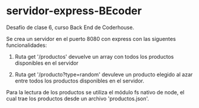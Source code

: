 # servidor-express-BEcoder

Desafío de clase 6, curso Back End de Coderhouse.

Se crea un servidor en el puerto 8080 con express con las siguentes funcionalidades:

1. Ruta get '/productos' devuelve un array con todos los productos disponibles en el servidor

2. Ruta get '/producto?type=random' devuleve un producto elegido al azar entre todos los productos disponibles en el servidor.

Para la lectura de los productos se utiliza el módulo fs nativo de node, el cual trae los productos desde un archivo 'productos.json'.
